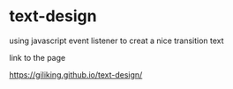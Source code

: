 # text-design

using javascript event listener to creat a nice transition text

link to the page

https://giliking.github.io/text-design/
